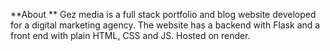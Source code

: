 **About **
Gez media is a full stack portfolio and blog website developed for a digital marketing agency. The website has a backend with Flask and a front end with plain HTML, CSS and JS. Hosted on render.
